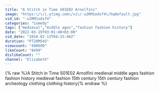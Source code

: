 ```yaml
---
title: "A Stitch in Time S01E02 Arnolfini"
image: "https:\/\/i.ytimg.com\/vi\/-u2RM1odsf4\/hqdefault.jpg"
vid_id: "-u2RM1odsf4"
categories: "Comedy"
tags: ["medieval","middle ages","fashion fashion history"]
date: "2022-03-19T03:01:48+03:00"
vid_date: "2018-02-13T04:15:46Z"
duration: "PT28M54S"
viewcount: "490690"
likeCount: "8499"
dislikeCount: ""
channel: "Elizabeth"
---
```

{% raw %}A Stitch in Time S01E02 Arnolfini medieval middle ages fashion fashion history medieval fashion 15th century 15th century fashion archeology clothing clothing history{% endraw %}
